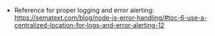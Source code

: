- Reference for proper logging and error alerting: https://sematext.com/blog/node-js-error-handling/#toc-6-use-a-centralized-location-for-logs-and-error-alerting-12
